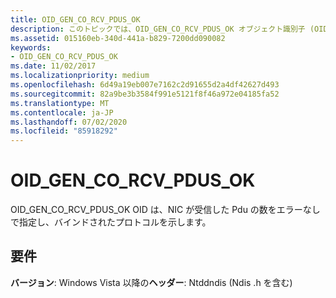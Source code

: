 ```yaml
---
title: OID_GEN_CO_RCV_PDUS_OK
description: このトピックでは、OID_GEN_CO_RCV_PDUS_OK オブジェクト識別子 (OID) について説明します。
ms.assetid: 015160eb-340d-441a-b829-7200dd090082
keywords:
- OID_GEN_CO_RCV_PDUS_OK
ms.date: 11/02/2017
ms.localizationpriority: medium
ms.openlocfilehash: 6d49a19eb007e7162c2d91655d2a4df42627d493
ms.sourcegitcommit: 82a9be3b3584f991e5121f8f46a972e04185fa52
ms.translationtype: MT
ms.contentlocale: ja-JP
ms.lasthandoff: 07/02/2020
ms.locfileid: "85918292"
---
```

# <a name="oid_gen_co_rcv_pdus_ok"></a>OID_GEN_CO_RCV_PDUS_OK

OID_GEN_CO_RCV_PDUS_OK OID は、NIC が受信した Pdu の数をエラーなしで指定し、バインドされたプロトコルを示します。

## <a name="requirements"></a>要件

**バージョン**: Windows Vista 以降の**ヘッダー**: Ntddndis (Ndis .h を含む)

